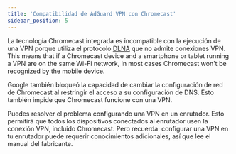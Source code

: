 ```yaml
---
title: 'Compatibilidad de AdGuard VPN con Chromecast'
sidebar_position: 5
---
```


La tecnología Chromecast integrada es incompatible con la ejecución de una VPN porque utiliza el protocolo [DLNA](https://en.wikipedia.org/wiki/Digital_Living_Network_Alliance) que no admite conexiones VPN. This means that if a Chromecast device and a smartphone or tablet running a VPN are on the same Wi-Fi network, in most cases Chromecast won't be recognized by the mobile device.

Google también bloqueó la capacidad de cambiar la configuración de red de Chromecast al restringir el acceso a su configuración de DNS. Esto también impide que Chromecast funcione con una VPN.

Puedes resolver el problema configurando una VPN en un enrutador. Esto permitirá que todos los dispositivos conectados al enrutador usen la conexión VPN, incluido Chromecast. Pero recuerda: configurar una VPN en tu enrutador puede requerir conocimientos adicionales, así que lee el manual del fabricante.
